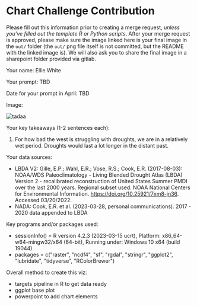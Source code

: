 # Chart Challenge Contribution

Please fill out this information prior to creating a merge request, *unless you've filled out the template R or Python scripts*. After your merge request is approved, please make sure the image linked here is your final image in the `out/` folder (the `out/` png file itself is not committed, but the README with the linked image is). We will also ask you to share the final image in a sharepoint folder provided via gitlab.

Your name: Ellie White

Your prompt: TBD

Date for your prompt in April: TBD

Image: 

![tadaa](/out/tadaaaaa_pp.png)

Your key takeaways (1-2 sentences each):

1. For how bad the west is struggling with droughts, we are in a relatively wet period. Droughts would last a lot longer in the distant past. 

Your data sources: 

* LBDA V2: Gille, E.P.; Wahl, E.R.; Vose, R.S.; Cook, E.R. (2017-08-03): NOAA/WDS Paleoclimatology - Living Blended Drought Atlas (LBDA) Version 2 - recalibrated reconstruction of United States Summer PMDI over the last 2000 years. Regional subset used. NOAA National Centers for Environmental Information. https://doi.org/10.25921/7xm8-jn36. Accessed 03/20/2022.
* NADA: Cook, E.R. et al. (2023-03-28, personal communications). 2017 - 2020 data appended to LBDA

Key programs and/or packages used:
* sessionInfo() = R version 4.2.3 (2023-03-15 ucrt), Platform: x86_64-w64-mingw32/x64 (64-bit), Running under: Windows 10 x64 (build 19044) 
* packages = c("raster", "ncdf4", "sf", "rgdal", "stringr", "ggplot2", "lubridate", "tidyverse", "RColorBrewer")

Overall method to create this viz:
* targets pipeline in R to get data ready 
* ggplot base plot 
* powerpoint to add chart elements